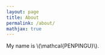 ```yaml
---
layout: page
title: About
permalink: /about/
mathjax: true
---
```


My name is \\(\mathcal{PENPINGU}\\).